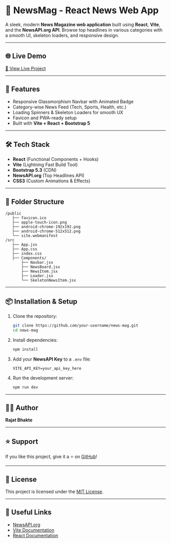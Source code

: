 # 📰 NewsMag - React News Web App

A sleek, modern **News Magazine web application** built using **React**, **Vite**, and the **NewsAPI.org API**. Browse top headlines in various categories with a smooth UI, skeleton loaders, and responsive design.

---

## 🌐 Live Demo

[🔗 View Live Project](https://your-demo-link.vercel.app)

---

## 🚀 Features

* Responsive Glassmorphism Navbar with Animated Badge
* Category-wise News Feed (Tech, Sports, Health, etc.)
* Loading Spinners & Skeleton Loaders for smooth UX
* Favicon and PWA-ready setup
* Built with **Vite + React + Bootstrap 5**

---

## 🛠️ Tech Stack

* **React** (Functional Components + Hooks)
* **Vite** (Lightning Fast Build Tool)
* **Bootstrap 5.3** (CDN)
* **NewsAPI.org** (Top Headlines API)
* **CSS3** (Custom Animations & Effects)

---

## 📂 Folder Structure

```
/public
   ├── favicon.ico
   ├── apple-touch-icon.png
   ├── android-chrome-192x192.png
   ├── android-chrome-512x512.png
   └── site.webmanifest
/src
   ├── App.jsx
   ├── App.css
   ├── index.css
   ├── Components/
       ├── Navbar.jsx
       ├── NewsBoard.jsx
       ├── NewsItem.jsx
       ├── Loader.jsx
       └── SkeletonNewsItem.jsx
```

---

## 📦 Installation & Setup

1. Clone the repository:

   ```bash
   git clone https://github.com/your-username/news-mag.git
   cd news-mag
   ```
2. Install dependencies:

   ```bash
   npm install
   ```
3. Add your **NewsAPI Key** to a `.env` file:

   ```env
   VITE_API_KEY=your_api_key_here
   ```
4. Run the development server:

   ```bash
   npm run dev
   ```

---

## 🧑‍💻 Author

**Rajat Bhakte**

---

## ⭐ Support

If you like this project, give it a ⭐ on [GitHub](https://github.com/Rajat-7271/News-Magazine-Website)!

---

## 📜 License

This project is licensed under the [MIT License](LICENSE).

---

## 🔗 Useful Links

* [NewsAPI.org](https://newsapi.org)
* [Vite Documentation](https://vitejs.dev)
* [React Documentation](https://react.dev)
